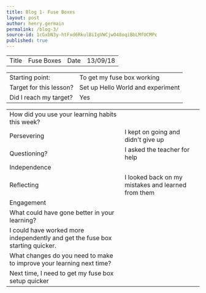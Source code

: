 ```yaml
---
title: Blog 1- Fuse Boxes
layout: post
author: henry.germain
permalink: /blog-3/
source-id: 1cGxbN3y-htFxd6RkulBiIgVWCjwO48oqiBbLMfUCMPc
published: true
---
```

<table>
  <tr>
    <td>Title</td>
    <td>Fuse Boxes</td>
    <td>Date</td>
    <td>13/09/18</td>
  </tr>
</table>


<table>
  <tr>
    <td>Starting point:</td>
    <td>To get my fuse box working</td>
  </tr>
  <tr>
    <td>Target for this lesson?</td>
    <td>Set up Hello World and experiment</td>
  </tr>
  <tr>
    <td>Did I reach my target? </td>
    <td>Yes</td>
  </tr>
</table>


<table>
  <tr>
    <td>How did you use your learning habits this week?</td>
    <td></td>
  </tr>
  <tr>
    <td>Persevering</td>
    <td>I kept on going and didn't give up</td>
  </tr>
  <tr>
    <td>Questioning?</td>
    <td>I asked the teacher for help</td>
  </tr>
  <tr>
    <td>Independence</td>
    <td></td>
  </tr>
  <tr>
    <td>Reflecting</td>
    <td>I looked  back on my mistakes and learned from them</td>
  </tr>
  <tr>
    <td>Engagement</td>
    <td></td>
  </tr>
  <tr>
    <td>What could have gone better in your learning?</td>
    <td></td>
  </tr>
  <tr>
    <td>I could have worked more independently and get the fuse box starting quicker.</td>
    <td></td>
  </tr>
  <tr>
    <td>What changes do you need to make to improve your learning next time?</td>
    <td></td>
  </tr>
  <tr>
    <td>Next time, I need to get my fuse box setup quicker</td>
    <td></td>
  </tr>
</table>



